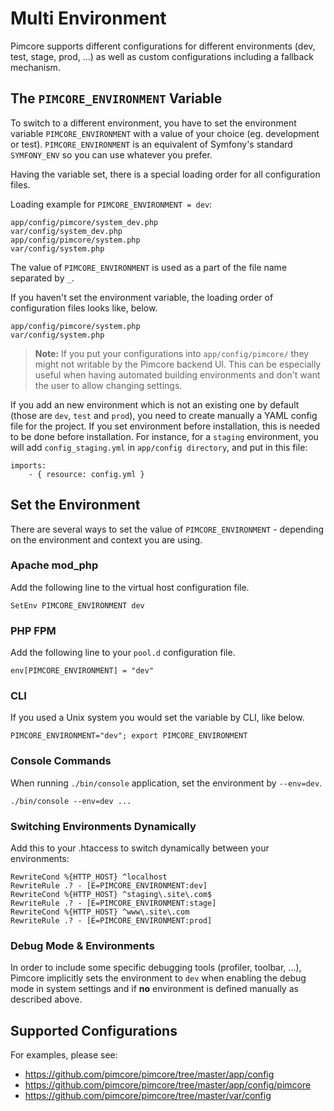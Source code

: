 # Multi Environment

Pimcore supports different configurations for different environments (dev, test, stage, prod, ...) as well as custom 
configurations including a fallback mechanism. 


## The `PIMCORE_ENVIRONMENT` Variable
To switch to a different environment, you have to set the environment variable `PIMCORE_ENVIRONMENT` with a value of 
your choice (eg. development or test). `PIMCORE_ENVIRONMENT` is an equivalent of Symfony's standard `SYMFONY_ENV` so 
you can use whatever you prefer. 
 
Having the variable set, there is a special loading order for all configuration files. 

Loading example for `PIMCORE_ENVIRONMENT = dev`: 

```
app/config/pimcore/system_dev.php
var/config/system_dev.php
app/config/pimcore/system.php
var/config/system.php
```

The value of `PIMCORE_ENVIRONMENT` is used as a part of the file name separated by `_`. 


If you haven't set the environment variable, the loading order of configuration files looks like, below.

```
app/config/pimcore/system.php
var/config/system.php
```

> **Note:** If you put your configurations into `app/config/pimcore/` they might not writable by the Pimcore backend UI. 
> This can be especially useful when having automated building environments and don't want the user to allow changing settings.  

If you add an new environment which is not an existing one by default (those are `dev`, `test` and `prod`), you need to create manually a YAML config file for the project.
If you set environment before installation, this is needed to be done before installation.
For instance, for a `staging` environment, you will add `config_staging.yml` in `app/config directory`, and put in this file:

```
imports:
    - { resource: config.yml }
```


## Set the Environment

There are several ways to set the value of `PIMCORE_ENVIRONMENT` - depending on the environment and context you are using. 


### Apache mod_php

Add the following line to the virtual host configuration file.

```
SetEnv PIMCORE_ENVIRONMENT dev
```


### PHP FPM

Add the following line to your `pool.d` configuration file.

```
env[PIMCORE_ENVIRONMENT] = "dev"
```

### CLI

If you used a Unix system you would set the variable by CLI, like below.

```
PIMCORE_ENVIRONMENT="dev"; export PIMCORE_ENVIRONMENT
```

### Console Commands

When running `./bin/console` application, set the environment by `--env=dev`.
 
```
./bin/console --env=dev ...
```

### Switching Environments Dynamically

Add this to your .htaccess to switch dynamically between your environments:

```
RewriteCond %{HTTP_HOST} ^localhost
RewriteRule .? - [E=PIMCORE_ENVIRONMENT:dev]
RewriteCond %{HTTP_HOST} ^staging\.site\.com$
RewriteRule .? - [E=PIMCORE_ENVIRONMENT:stage]
RewriteCond %{HTTP_HOST} ^www\.site\.com
RewriteRule .? - [E=PIMCORE_ENVIRONMENT:prod]
```

### Debug Mode & Environments

In order to include some specific debugging tools (profiler, toolbar, ...), Pimcore implicitly sets the 
environment to `dev` when enabling the debug mode in system settings and if **no** environment is defined manually as described above. 

## Supported Configurations

For examples, please see: 
* <https://github.com/pimcore/pimcore/tree/master/app/config> 
* <https://github.com/pimcore/pimcore/tree/master/app/config/pimcore>
* <https://github.com/pimcore/pimcore/tree/master/var/config>
